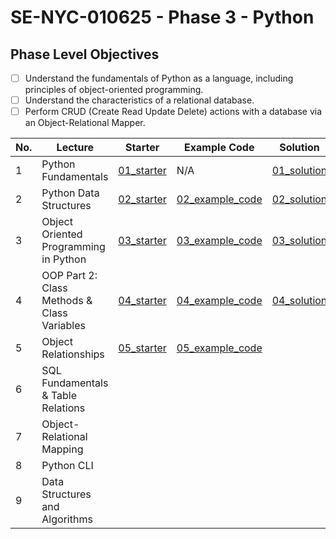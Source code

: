 # SE-NYC-010625 - Phase 3 - Python

## Phase Level Objectives

- [ ] Understand the fundamentals of Python as a language, including principles of object-oriented programming.
- [ ] Understand the characteristics of a relational database.
- [ ] Perform CRUD (Create Read Update Delete) actions with a database via an Object-Relational Mapper.

|No. | Lecture                          | Starter 	| Example Code 	| Solution 	|
|----|------------------------------	|:-----:	|--------	|---------	|
|1 | Python Fundamentals                         |[01_starter](https://github.com/RikkuX491/SE-NYC-010625-Phase-3/tree/01_starter)|N/A|[01_solution](https://github.com/RikkuX491/SE-NYC-010625-Phase-3/tree/01_solution)|
|2 | Python Data Structures                      |[02_starter](https://github.com/RikkuX491/SE-NYC-010625-Phase-3/tree/02_starter)|[02_example_code](https://github.com/RikkuX491/SE-NYC-010625-Phase-3/tree/02_example_code)|[02_solution](https://github.com/RikkuX491/SE-NYC-010625-Phase-3/tree/02_solution)|
|3 | Object Oriented Programming in Python       |[03_starter](https://github.com/RikkuX491/SE-NYC-010625-Phase-3/tree/03_starter)|[03_example_code](https://github.com/RikkuX491/SE-NYC-010625-Phase-3/tree/03_example_code)|[03_solution](https://github.com/RikkuX491/SE-NYC-010625-Phase-3/tree/03_solution)|
|4 | OOP Part 2: Class Methods & Class Variables |[04_starter](https://github.com/RikkuX491/SE-NYC-010625-Phase-3/tree/04_starter)|[04_example_code](https://github.com/RikkuX491/SE-NYC-010625-Phase-3/tree/04_example_code)|[04_solution](https://github.com/RikkuX491/SE-NYC-010625-Phase-3/tree/04_solution)|
|5 | Object Relationships                        |[05_starter](https://github.com/RikkuX491/SE-NYC-010625-Phase-3/tree/05_starter)|[05_example_code](https://github.com/RikkuX491/SE-NYC-010625-Phase-3/tree/05_example_code)||
|6 | SQL Fundamentals & Table Relations          ||||
|7 | Object-Relational Mapping                   ||||
|8 | Python CLI                                  ||||
|9 | Data Structures and Algorithms              ||||